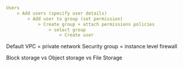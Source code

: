 
```yaml
Users 
    > Add users (specify user details) 
        > Add user to group (set permission) 
            > Create group + attach permissions policies 
                > select group 
                    > Create user
```

Default VPC = private network
Security group = instance level firewall 


Block storage vs Object storage vs File Storage
